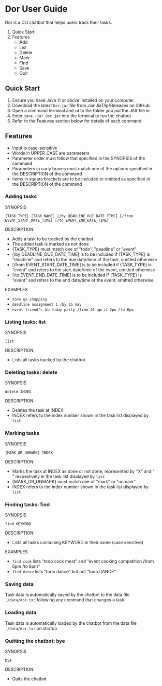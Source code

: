 # Dor User Guide

Dor is a CLI chatbot that helps users track their tasks.

1. Quick Start
2. Features
   - Add
   - List
   - Delete
   - Mark
   - Find
   - Save
   - Quit


## Quick Start

1. Ensure you have Java 11 or above installed on your computer.
2. Download the latest `Dor.jar` file from JianJiaT/ip/Releases on GitHub.
3. Open a command terminal and `cd` to the folder you put the JAR file in
4. Enter `java -jar Dor.jar` into the terminal to run the chatbot
5. Refer to the Features section below for details of each command


## Features 

- Input is case-sensitive
- Words in UPPER_CASE are parameters
- Parameter order must follow that specified in the SYNOPSIS of the command
- Parameters in curly braces must match one of the options specified in the DESCRIPTION of the command
- Items in square brackets are to be included or omitted as specified in the DESCRIPTION of the command


### Adding tasks

SYNOPSIS

   `{TASK_TYPE} [TASK_NAME] [/by DEADLINE_DUE_DATE_TIME] [/from EVENT_START_DATE_TIME] [/to EVENT_END_DATE_TIME]`

DESCRIPTION
   - Adds a task to be tracked by the chatbot
   - The added task is marked as not done
   - {TASK_TYPE} must match one of "todo", "deadline" or "event"
   - [/by DEADLINE_DUE_DATE_TIME] is to be included if {TASK_TYPE} is "deadline" and refers to the due date/time of the task, omitted otherwise
   - [/from EVENT_START_DATE_TIME] is to be included if {TASK_TYPE} is "event" and refers to the start date/time of the event, omitted otherwise
   - [/to EVENT_END_DATE_TIME] is to be included if {TASK_TYPE} is "event" and refers to the end date/time of the event, omitted otherwise

EXAMPLES
   - `todo go shopping`
   - `deadline assignment 1 /by 15 may`
   - `event friend's birthday party /from 14 april 2pm /to 6pm`


### Listing tasks: list

SYNOPSIS

   `list`

DESCRIPTION
   - Lists all tasks tracked by the chatbot


### Deleting tasks: delete

SYNOPSIS

   `delete INDEX`

DESCRIPTION
   - Deletes the task at INDEX
   - INDEX refers to the index number shown in the task list displayed by `list`


### Marking tasks

SYNOPSIS

   `{MARK_OR_UNMARK} INDEX`

DESCRIPTION
   - Marks the task at INDEX as done or not done, represented by "X" and " " respectively in the task list displayed by `list`
   - {MARK_OR_UNMARK} must match one of "mark" or "unmark"
   - INDEX refers to the index number shown in the task list displayed by `list`


### Finding tasks: find

SYNOPSIS

   `find KEYWORD`

DESCRIPTION
   - Lists all tasks containing KEYWORD in their name (case sensitive)

EXAMPLES
   - `find cook` lists "todo cook meat" and "event cooking competition /from 6pm /to 8pm"
   - `find dance` lists "todo dance" but not "todo DANCE"


### Saving data

Task data is automatically saved by the chatbot to the data file `./data/dor.txt` following any command that changes a task


### Loading data

Task data is automatically loaded by the chatbot from the data file `./data/dor.txt` on startup


### Quitting the chatbot: bye

SYNOPSIS

   `bye`

DESCRIPTION
   - Quits the chatbot
